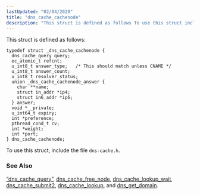 ```yaml
---
lastUpdated: "02/04/2020"
title: "dns_cache_cachenode"
description: "This struct is defined as follows To use this struct include the file dns cache h Section 68 13 dns cache query dns cache free node dns cache lookup wait dns cache submit 2 dns cache lookup and dns get domain..."
---
```


This struct is defined as follows:

```
typedef struct _dns_cache_cachenode {
  dns_cache_query query;
  ec_atomic_t refcnt;
  u_int8_t answer_type;   /* This should match unless CNAME */
  u_int8_t answer_count;
  u_int8_t resolver_status;
  union _dns_cache_cachenode_answer {
    char **name;
    struct in_addr *ip4;
    struct in6_addr *ip6;
  } answer;
  void *__private;
  u_int64_t expiry;
  int *preference;
  pthread_cond_t cv;
  int *weight;
  int *port;
} dns_cache_cachenode;
```

To use this struct, include the file `dns-cache.h`.

### <a name="idp46139488"></a> See Also

[“dns_cache_query”](/momentum/3/3-api/structs-dns-cache-query), [dns_cache_free_node](/momentum/3/3-api/apis-dns-cache-free-node), [dns_cache_lookup_wait](/momentum/3/3-api/apis-dns-cache-lookup-wait), [dns_cache_submit2](/momentum/3/3-api/apis-dns-cache-submit-2), [dns_cache_lookup](/momentum/3/3-api/apis-dns-cache-lookup), and [dns_get_domain](/momentum/3/3-api/apis-dns-get-domain).